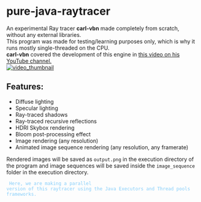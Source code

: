 
# pure-java-raytracer
An experimental Ray tracer <b>carl-vbn</b> made completely from scratch, without any external libraries.  
This program was made for testing/learning purposes only, which is why it runs mostly single-threaded on the CPU.  
<b>carl-vbn</b> covered the development of this engine in [this video on his YouTube channel.  
![video_thumbnail](https://i.ytimg.com/vi/lKIytgt3KXM/hqdefault.jpg?sqp=-oaymwEZCPYBEIoBSFXyq4qpAwsIARUAAIhCGAFwAQ==&rs=AOn4CLC1b-Clh0fcHyVGc2mU75_r6Lu87A)](https://youtu.be/lKIytgt3KXM)
## Features:
 - Diffuse lighting
 - Specular lighting
 - Ray-traced shadows
 - Ray-traced recursive reflections
 - HDRI Skybox rendering
 - Bloom post-processing effect
 - Image rendering (any resolution)
 - Animated image sequence rendering (any resolution, any framerate)

Rendered images will be saved as `output.png` in the execution directory of the program and image sequences will be saved inside the `image_sequence` folder in the execution directory.

<code style="color : LightSkyBlue"> Here, we are making a parallel version of this raytracer using the Java Executors and Thread pools frameworks. </code>


